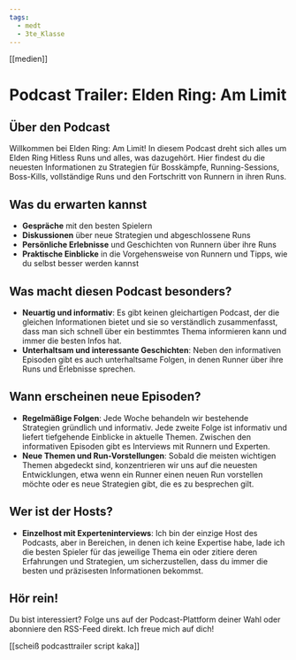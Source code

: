 ```yaml
---
tags:
  - medt
  - 3te_Klasse
---
```

[[medien]]
# Podcast Trailer: Elden Ring: Am Limit

## Über den Podcast

Willkommen bei Elden Ring: Am Limit! In diesem Podcast dreht sich alles um Elden Ring Hitless Runs und alles, was dazugehört. Hier findest du die neuesten Informationen zu Strategien für Bosskämpfe, Running-Sessions, Boss-Kills, vollständige Runs und den Fortschritt von Runnern in ihren Runs.

## Was du erwarten kannst

- **Gespräche** mit den besten Spielern
- **Diskussionen** über neue Strategien und abgeschlossene Runs
- **Persönliche Erlebnisse** und Geschichten von Runnern über ihre Runs
- **Praktische Einblicke** in die Vorgehensweise von Runnern und Tipps, wie du selbst besser werden kannst

## Was macht diesen Podcast besonders?

- **Neuartig und informativ**: Es gibt keinen gleichartigen Podcast, der die gleichen Informationen bietet und sie so verständlich zusammenfasst, dass man sich schnell über ein bestimmtes Thema informieren kann und immer die besten Infos hat.
- **Unterhaltsam und interessante Geschichten**: Neben den informativen Episoden gibt es auch unterhaltsame Folgen, in denen Runner über ihre Runs und Erlebnisse sprechen.

## Wann erscheinen neue Episoden?

- **Regelmäßige Folgen**: Jede Woche behandeln wir bestehende Strategien gründlich und informativ. Jede zweite Folge ist informativ und liefert tiefgehende Einblicke in aktuelle Themen. Zwischen den informativen Episoden gibt es Interviews mit Runnern und Experten.
- **Neue Themen und Run-Vorstellungen**: Sobald die meisten wichtigen Themen abgedeckt sind, konzentrieren wir uns auf die neuesten Entwicklungen, etwa wenn ein Runner einen neuen Run vorstellen möchte oder es neue Strategien gibt, die es zu besprechen gilt.

## Wer ist der Hosts?

- **Einzelhost mit Experteninterviews**: Ich bin der einzige Host des Podcasts, aber in Bereichen, in denen ich keine Expertise habe, lade ich die besten Spieler für das jeweilige Thema ein oder zitiere deren Erfahrungen und Strategien, um sicherzustellen, dass du immer die besten und präzisesten Informationen bekommst.

## Hör rein!

Du bist interessiert? Folge uns auf der Podcast-Plattform deiner Wahl oder abonniere den RSS-Feed direkt. Ich freue mich auf dich!

[[scheiß podcasttrailer script kaka]]